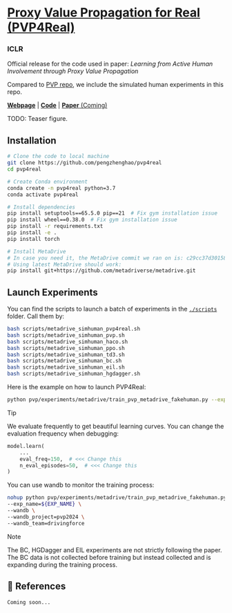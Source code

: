 # [Proxy Value Propagation for Real (PVP4Real)](https://metadriverse.github.io/pvp4real/)

<h3><b>ICLR</b></h3>

Official release for the code used in paper: *Learning from Active Human Involvement through Proxy Value Propagation*

Compared to [PVP repo](https://metadriverse.github.io/pvp/), we include the simulated human experiments in this repo.

[**Webpage**](https://metadriverse.github.io/pvp4real/) | 
[**Code**](https://github.com/metadriverse/pvp4real) |
[**Paper** (Coming)](#)

TODO: Teaser figure.

## Installation

```bash
# Clone the code to local machine
git clone https://github.com/pengzhenghao/pvp4real
cd pvp4real

# Create Conda environment
conda create -n pvp4real python=3.7
conda activate pvp4real

# Install dependencies
pip install setuptools==65.5.0 pip==21  # Fix gym installation issue
pip install wheel==0.38.0  # Fix gym installation issue
pip install -r requirements.txt
pip install -e .
pip install torch

# Install MetaDrive
# In case you need it, the MetaDrive commit we ran on is: c29cc37d30158fe70d963647b6c80dc814248f60
# Using latest MetaDrive should work:
pip install git+https://github.com/metadriverse/metadrive.git

```


## Launch Experiments

You can find the scripts to launch a batch of experiments in the [`./scripts`](./scripts) folder. Call them by:

```bash
bash scripts/metadrive_simhuman_pvp4real.sh
bash scripts/metadrive_simhuman_pvp.sh
bash scripts/metadrive_simhuman_haco.sh
bash scripts/metadrive_simhuman_ppo.sh
bash scripts/metadrive_simhuman_td3.sh
bash scripts/metadrive_simhuman_bc.sh
bash scripts/metadrive_simhuman_eil.sh
bash scripts/metadrive_simhuman_hgdagger.sh
```


Here is the example on how to launch PVP4Real:

```bash
python pvp/experiments/metadrive/train_pvp_metadrive_fakehuman.py --exp_name="pvp4real" --bc_loss_weight=1.0
```





> [!TIP]

We evaluate frequently to get beautiful learning curves. You can change the evaluation frequency when debugging:

```python
model.learn(
    ...
    eval_freq=150,  # <<< Change this
    n_eval_episodes=50,  # <<< Change this
)
```

You can use wandb to monitor the training process:

```bash
nohup python pvp/experiments/metadrive/train_pvp_metadrive_fakehuman.py \
--exp_name=${EXP_NAME} \
--wandb \
--wandb_project=pvp2024 \
--wandb_team=drivingforce
```

> [!NOTE]  
> The BC, HGDagger and EIL experiments are not strictly following the paper.
> The BC data is not collected before training but instead collected and is expanding
> during the training process. 

## 📎 References

```latex
Coming soon...
```

